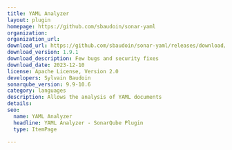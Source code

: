 ```yaml
---
title: YAML Analyzer
layout: plugin
homepage: https://github.com/sbaudoin/sonar-yaml
organization: 
organization_url: 
download_url: https://github.com/sbaudoin/sonar-yaml/releases/download/v1.9.1/sonar-yaml-plugin-1.9.1.jar
download_version: 1.9.1
download_description: Few bugs and security fixes
download_date: 2023-12-10
license: Apache License, Version 2.0
developers: Sylvain Baudoin
sonarqube_version: 9.9-10.6
category: languages
description: Allows the analysis of YAML documents
details: 
seo:
  name: YAML Analyzer
  headline: YAML Analyzer - SonarQube Plugin
  type: ItemPage

---
```

